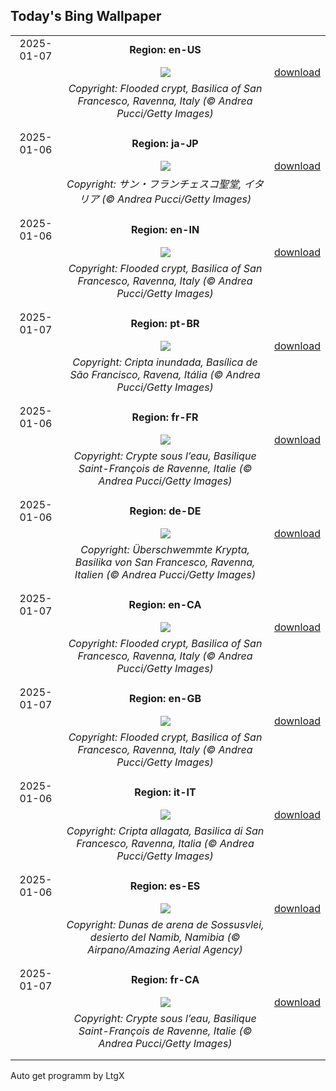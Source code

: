 ## Today's Bing Wallpaper
|      |      |      |
| :----: | :----: | :----: |
|2025-01-07|**Region: en-US**||
||![](https://www.bing.com/th?id=OHR.RavennaBasilica_EN-US9585765715_UHD.jpg&pid=hp&w=1152&h=648&rs=1&c=4)| [download](https://www.bing.com/th?id=OHR.RavennaBasilica_EN-US9585765715_UHD.jpg)|
||*Copyright: Flooded crypt, Basilica of San Francesco, Ravenna, Italy (© Andrea Pucci/Getty Images)*
||
|||
|2025-01-06|**Region: ja-JP**||
||![](https://www.bing.com/th?id=OHR.RavennaBasilica_JA-JP8188667597_UHD.jpg&pid=hp&w=1152&h=648&rs=1&c=4)| [download](https://www.bing.com/th?id=OHR.RavennaBasilica_JA-JP8188667597_UHD.jpg)|
||*Copyright: サン・フランチェスコ聖堂, イタリア (© Andrea Pucci/Getty Images)*
||
|||
|2025-01-06|**Region: en-IN**||
||![](https://www.bing.com/th?id=OHR.RavennaBasilica_EN-IN9380198974_UHD.jpg&pid=hp&w=1152&h=648&rs=1&c=4)| [download](https://www.bing.com/th?id=OHR.RavennaBasilica_EN-IN9380198974_UHD.jpg)|
||*Copyright: Flooded crypt, Basilica of San Francesco, Ravenna, Italy (© Andrea Pucci/Getty Images)*
||
|||
|2025-01-07|**Region: pt-BR**||
||![](https://www.bing.com/th?id=OHR.RavennaBasilica_PT-BR5657717935_UHD.jpg&pid=hp&w=1152&h=648&rs=1&c=4)| [download](https://www.bing.com/th?id=OHR.RavennaBasilica_PT-BR5657717935_UHD.jpg)|
||*Copyright: Cripta inundada, Basílica de São Francisco, Ravena, Itália (© Andrea Pucci/Getty Images)*
||
|||
|2025-01-06|**Region: fr-FR**||
||![](https://www.bing.com/th?id=OHR.RavennaBasilica_FR-FR1984355211_UHD.jpg&pid=hp&w=1152&h=648&rs=1&c=4)| [download](https://www.bing.com/th?id=OHR.RavennaBasilica_FR-FR1984355211_UHD.jpg)|
||*Copyright: Crypte sous l’eau, Basilique Saint-François de Ravenne, Italie (© Andrea Pucci/Getty Images)*
||
|||
|2025-01-06|**Region: de-DE**||
||![](https://www.bing.com/th?id=OHR.RavennaBasilica_DE-DE6763936064_UHD.jpg&pid=hp&w=1152&h=648&rs=1&c=4)| [download](https://www.bing.com/th?id=OHR.RavennaBasilica_DE-DE6763936064_UHD.jpg)|
||*Copyright: Überschwemmte Krypta, Basilika von San Francesco, Ravenna, Italien (© Andrea Pucci/Getty Images)*
||
|||
|2025-01-07|**Region: en-CA**||
||![](https://www.bing.com/th?id=OHR.RavennaBasilica_EN-CA7555362704_UHD.jpg&pid=hp&w=1152&h=648&rs=1&c=4)| [download](https://www.bing.com/th?id=OHR.RavennaBasilica_EN-CA7555362704_UHD.jpg)|
||*Copyright: Flooded crypt, Basilica of San Francesco, Ravenna, Italy (© Andrea Pucci/Getty Images)*
||
|||
|2025-01-07|**Region: en-GB**||
||![](https://www.bing.com/th?id=OHR.RavennaBasilica_EN-GB7069955288_UHD.jpg&pid=hp&w=1152&h=648&rs=1&c=4)| [download](https://www.bing.com/th?id=OHR.RavennaBasilica_EN-GB7069955288_UHD.jpg)|
||*Copyright: Flooded crypt, Basilica of San Francesco, Ravenna, Italy (© Andrea Pucci/Getty Images)*
||
|||
|2025-01-06|**Region: it-IT**||
||![](https://www.bing.com/th?id=OHR.RavennaBasilica_IT-IT9888465442_UHD.jpg&pid=hp&w=1152&h=648&rs=1&c=4)| [download](https://www.bing.com/th?id=OHR.RavennaBasilica_IT-IT9888465442_UHD.jpg)|
||*Copyright: Cripta allagata, Basilica di San Francesco, Ravenna, Italia (© Andrea Pucci/Getty Images)*
||
|||
|2025-01-06|**Region: es-ES**||
||![](https://www.bing.com/th?id=OHR.NamibiaDunes_ES-ES5811843699_UHD.jpg&pid=hp&w=1152&h=648&rs=1&c=4)| [download](https://www.bing.com/th?id=OHR.NamibiaDunes_ES-ES5811843699_UHD.jpg)|
||*Copyright: Dunas de arena de Sossusvlei, desierto del Namib, Namibia (© Airpano/Amazing Aerial Agency)*
||
|||
|2025-01-07|**Region: fr-CA**||
||![](https://www.bing.com/th?id=OHR.RavennaBasilica_FR-CA6339830538_UHD.jpg&pid=hp&w=1152&h=648&rs=1&c=4)| [download](https://www.bing.com/th?id=OHR.RavennaBasilica_FR-CA6339830538_UHD.jpg)|
||*Copyright: Crypte sous l’eau, Basilique Saint-François de Ravenne, Italie (© Andrea Pucci/Getty Images)*
||
|||

Auto get programm by LtgX
